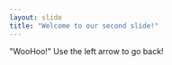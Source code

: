 ```yaml
---
layout: slide
title: "Welcome to our second slide!"
---
```

"WooHoo!"
Use the left arrow to go back!
